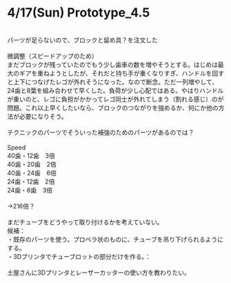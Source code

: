 # 4/17(Sun) Prototype_4.5
<br/>
パーツが足らないので、ブロックと留め具？を注文した<br/>
<br/>
微調整（スピードアップのため）<br/>
まだブロックが残っていたのでもう少し歯車の数を増やそうとする。はじめは最大のギアを重ねようとしたが、それだと持ち手が重くなりすぎ、ハンドルを回すと上下につなげたレゴが外れそうになった。なので断念。ただ一列増やして、24歯と8葉を組み合わせて早くした。負荷が少し心配ではある。やはりハンドルが重いのと、レゴに負担がかかってレゴ同士が外れてしまう（割れる感じ）のが問題。これ以上早くしたいなら、ブロックのつながりを強めるか、何にか他の方法が必要になりそう。<br/>
<br/>
テクニックのパーツでそういった補強のためのパーツがあるのでは？<br/>
<br/>
Speed<br/>
40歯・12歯　3倍<br/>
40歯・20歯　2倍<br/>
40歯・24歯　6倍<br/>
24歯・12歯　2倍<br/>
24歯・8歯　3倍<br/>
<br/>
→216倍？<br/>
<br/>
まだチューブをどうやって取り付けるかを考えていない。<br/>
候補：<br/>
・既存のパーツを使う。プロペラ状のものに、チューブを吊り下げられるようにする。<br/>
・3Dプリンタでチューブロットの部分だけを作る。：<br/>
<br/>
土屋さんに3Dプリンタとレーザーカッターの使い方を教わりたい。<br/>
<br/>
